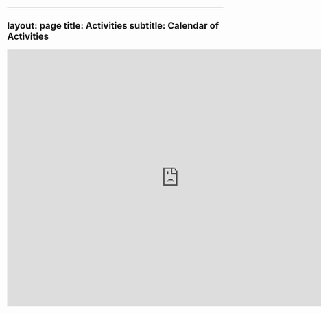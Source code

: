 <!-- # Calendar of Activities -->


---
layout: page
title: Activities
subtitle: Calendar of Activities
---

<iframe src="https://calendar.google.com/calendar/embed?height=600&wkst=1&ctz=Asia%2FManila&bgcolor=%23ffffff&src=ZWM3MTBmMWQyYWE5MGFhMzMzZmEyNmVjMzRmNmY2NmM5MjJkNjUwZjRiMTUzZDc1YWQ0Y2JlMzUzMzI3MzIwNUBncm91cC5jYWxlbmRhci5nb29nbGUuY29t&src=Y2xhc3Nyb29tMTA4NjgyMTc3OTk0Njg1MTAyNDIxQGdyb3VwLmNhbGVuZGFyLmdvb2dsZS5jb20&src=Y2xhc3Nyb29tMTA0MzQzMjQ5NjgzNTYyNjg5MDA4QGdyb3VwLmNhbGVuZGFyLmdvb2dsZS5jb20&src=Y2xhc3Nyb29tMTA0NzIyNTI1MTU4MDE5MjAxNjIwQGdyb3VwLmNhbGVuZGFyLmdvb2dsZS5jb20&src=Y2xhc3Nyb29tMTExNjM4NTA3NTI0MzkzMzkyMTMzQGdyb3VwLmNhbGVuZGFyLmdvb2dsZS5jb20&src=Y2xhc3Nyb29tMTEwMDUwNDA4MjA3OTAzODA4MTg2QGdyb3VwLmNhbGVuZGFyLmdvb2dsZS5jb20&src=Y2xhc3Nyb29tMTA4NjY2ODQ5NjczMTQ5MjU5MjU2QGdyb3VwLmNhbGVuZGFyLmdvb2dsZS5jb20&src=Y2xhc3Nyb29tMTA1MDgzMzkzODU3NTUyMzk4NzM4QGdyb3VwLmNhbGVuZGFyLmdvb2dsZS5jb20&src=Y2xhc3Nyb29tMTA4NjM2MDU3MzU5MjY4NTU5NTg3QGdyb3VwLmNhbGVuZGFyLmdvb2dsZS5jb20&src=Y2xhc3Nyb29tMTAxNzU3MzgyMDM3Mjc5ODQ3NzI5QGdyb3VwLmNhbGVuZGFyLmdvb2dsZS5jb20&src=Y2xhc3Nyb29tMTA0MDA2MjMxNTQ3MTM2ODY5NDU2QGdyb3VwLmNhbGVuZGFyLmdvb2dsZS5jb20&src=Y2xhc3Nyb29tMTA1MjQ1NjA1NDQ3NDA2MTE1MzY2QGdyb3VwLmNhbGVuZGFyLmdvb2dsZS5jb20&src=Y2xhc3Nyb29tMTA1NzE4NTI4NDY5NTM5ODQxMjA0QGdyb3VwLmNhbGVuZGFyLmdvb2dsZS5jb20&src=Y2xhc3Nyb29tMTA5ODQzNTM2NDc1NDI4OTk1Mzc2QGdyb3VwLmNhbGVuZGFyLmdvb2dsZS5jb20&src=Y2xhc3Nyb29tMTAxNzUxMDg4MDAyMjczNjAzODMxQGdyb3VwLmNhbGVuZGFyLmdvb2dsZS5jb20&src=Y2xhc3Nyb29tMTA5NjAzMjYxODcwMTE4MjI5OTU5QGdyb3VwLmNhbGVuZGFyLmdvb2dsZS5jb20&src=Y2xhc3Nyb29tMTE2ODA5NjI1ODA5NzE5MjE3ODc0QGdyb3VwLmNhbGVuZGFyLmdvb2dsZS5jb20&src=Y2xhc3Nyb29tMTA4OTUyODk1NDcxMDIwNDA3NDI4QGdyb3VwLmNhbGVuZGFyLmdvb2dsZS5jb20&src=Y2xhc3Nyb29tMTE4MDkyNTIxODcwMTMyNTU2NTIzQGdyb3VwLmNhbGVuZGFyLmdvb2dsZS5jb20&src=Y2xhc3Nyb29tMTE4MDQxNTMzMjIyMjQ0NjM0MjY5QGdyb3VwLmNhbGVuZGFyLmdvb2dsZS5jb20&src=Y2xhc3Nyb29tMTA3ODAwNzQ0MTI1Nzk5OTcxODUwQGdyb3VwLmNhbGVuZGFyLmdvb2dsZS5jb20&src=Y2xhc3Nyb29tMTA1OTc1NDQ4MDU4OTc5NDg2NjkwQGdyb3VwLmNhbGVuZGFyLmdvb2dsZS5jb20&src=Y2xhc3Nyb29tMTAxODc2Njc2OTk3NDYxMDE3MjAwQGdyb3VwLmNhbGVuZGFyLmdvb2dsZS5jb20&src=Y2xhc3Nyb29tMTE0ODA0MTgyOTQ1MjIwMTA5OTA3QGdyb3VwLmNhbGVuZGFyLmdvb2dsZS5jb20&src=Y2xhc3Nyb29tMTAzNDY2NTk3NDQ5MjMyMDM3MjYzQGdyb3VwLmNhbGVuZGFyLmdvb2dsZS5jb20&color=%239E69AF&color=%230047a8&color=%230047a8&color=%230047a8&color=%230047a8&color=%23007b83&color=%23007b83&color=%23007b83&color=%23c26401&color=%230047a8&color=%230047a8&color=%23202124&color=%23c26401&color=%23007b83&color=%23202124&color=%23202124&color=%230047a8&color=%23137333&color=%230047a8&color=%230047a8&color=%23137333&color=%23202124&color=%23c26401&color=%230047a8&color=%23007b83" style="border-width:0" width="800" height="600" frameborder="0" scrolling="no"></iframe>